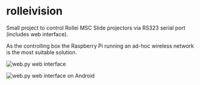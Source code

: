 rolleivision
============

Small project to control Rollei MSC Slide projectors via RS323 serial port (includes web interface).

As the controlling box the Raspberry Pi running an ad-hoc wireless network is the most suitable solution.

![web.py web interface](http://i.imgur.com/JDqbJrP.png)

![web.py web interface on Android](http://i.imgur.com/AWOYXp1.png)

